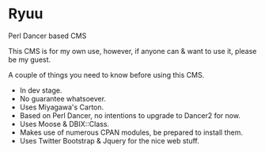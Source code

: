 Ryuu
====

Perl Dancer based CMS

This CMS is for my own use, however, if anyone can & want to use it, please be my guest.

A couple of things you need to know before using this CMS.

- In dev stage.
- No guarantee whatsoever.
- Uses Miyagawa's Carton.
- Based on Perl Dancer, no intentions to upgrade to Dancer2 for now.
- Uses Moose & DBIX::Class.
- Makes use of numerous CPAN modules, be prepared to install them.
- Uses Twitter Bootstrap & Jquery for the nice web stuff.